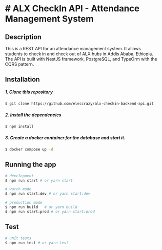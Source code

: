 # # ALX CheckIn API - Attendance Management System

## Description

This is a REST API for an attendance management system. It allows students to check in and check out of ALX hubs in Addis Ababa, Ethiopia. The API is built with NestJS framework, PostgreSQL, and TypeOrm with the CQRS pattern.

## Installation

##### 1. Clone this repository

```bash
$ git clone https://github.com/eleccrazy/alx-checkin-backend-api.git
```

##### 2. Install the dependencies

```bash
$ npm install
```

##### 3. Create a docker container for the database and start it.

```bash
$ docker compose up -d
```

## Running the app

```bash
# development
$ npm run start # or yarn start

# watch mode
$ npm run start:dev # or yarn start:dev

# production mode
$ npm run build   # or yarn build
$ npm run start:prod # or yarn start:prod
```

## Test

```bash
# unit tests
$ npm run test # or yarn test
```
